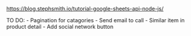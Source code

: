 https://blog.stephsmith.io/tutorial-google-sheets-api-node-js/

TO DO:
    - Pagination for catagories
    - Send email to call
    - Similar item in product detail
    - Add social network button